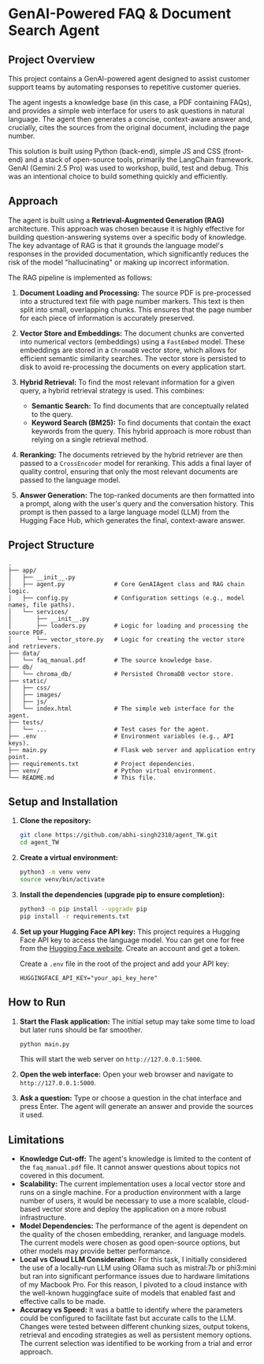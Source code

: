 # GenAI-Powered FAQ & Document Search Agent

## Project Overview

This project contains a GenAI-powered agent designed to assist customer support teams by automating responses to repetitive customer queries.

The agent ingests a knowledge base (in this case, a PDF containing FAQs), and provides a simple web interface for users to ask questions in natural language. The agent then generates a concise, context-aware answer and, crucially, cites the sources from the original document, including the page number.

This solution is built using Python (back-end), simple JS and CSS (front-end) and a stack of open-source tools, primarily the LangChain framework. GenAI (Gemini 2.5 Pro) was used to workshop, build, test and debug. This was an intentional choice to build something quickly and efficiently.

## Approach

The agent is built using a **Retrieval-Augmented Generation (RAG)** architecture. This approach was chosen because it is highly effective for building question-answering systems over a specific body of knowledge. The key advantage of RAG is that it grounds the language model's responses in the provided documentation, which significantly reduces the risk of the model "hallucinating" or making up incorrect information.

The RAG pipeline is implemented as follows:

1.  **Document Loading and Processing:** The source PDF is pre-processed into a structured text file with page number markers. This text is then split into small, overlapping chunks. This ensures that the page number for each piece of information is accurately preserved.

2.  **Vector Store and Embeddings:** The document chunks are converted into numerical vectors (embeddings) using a `FastEmbed` model. These embeddings are stored in a `ChromaDB` vector store, which allows for efficient semantic similarity searches. The vector store is persisted to disk to avoid re-processing the documents on every application start.

3.  **Hybrid Retrieval:** To find the most relevant information for a given query, a hybrid retrieval strategy is used. This combines:
    *   **Semantic Search:** To find documents that are conceptually related to the query.
    *   **Keyword Search (BM25):** To find documents that contain the exact keywords from the query.
    This hybrid approach is more robust than relying on a single retrieval method.

4.  **Reranking:** The documents retrieved by the hybrid retriever are then passed to a `CrossEncoder` model for reranking. This adds a final layer of quality control, ensuring that only the most relevant documents are passed to the language model.

5.  **Answer Generation:** The top-ranked documents are then formatted into a prompt, along with the user's query and the conversation history. This prompt is then passed to a large language model (LLM) from the Hugging Face Hub, which generates the final, context-aware answer.

## Project Structure

```
.
├── app/
│   ├── __init__.py
│   ├── agent.py              # Core GenAIAgent class and RAG chain logic.
│   ├── config.py             # Configuration settings (e.g., model names, file paths).
│   └── services/
│       ├── __init__.py
│       ├── loaders.py        # Logic for loading and processing the source PDF.
│       └── vector_store.py   # Logic for creating the vector store and retrievers.
├── data/
│   └── faq_manual.pdf        # The source knowledge base.
├── db/
│   └── chroma_db/            # Persisted ChromaDB vector store.
├── static/
│   ├── css/
│   ├── images/
│   ├── js/
│   └── index.html            # The simple web interface for the agent.
├── tests/
│   └── ...                   # Test cases for the agent.
├── .env                      # Environment variables (e.g., API keys).
├── main.py                   # Flask web server and application entry point.
├── requirements.txt          # Project dependencies.
├── venv/                     # Python virtual environment.
└── README.md                 # This file.
```

## Setup and Installation

1.  **Clone the repository:**
    ```bash
    git clone https://github.com/abhi-singh2310/agent_TW.git
    cd agent_TW
    ```

2.  **Create a virtual environment:**
    ```bash
    python3 -m venv venv
    source venv/bin/activate
    ```

3.  **Install the dependencies (upgrade pip to ensure completion):**
    ```bash
    python3 -m pip install --upgrade pip
    pip install -r requirements.txt
    ```

4.  **Set up your Hugging Face API key:**
    This project requires a Hugging Face API key to access the language model. You can get one for free from the [Hugging Face website](https://huggingface.co/settings/tokens). Create an account and get a token.

    Create a `.env` file in the root of the project and add your API key:
    ```
    HUGGINGFACE_API_KEY="your_api_key_here"
    ```

## How to Run

1.  **Start the Flask application:**
    The initial setup may take some time to load but later runs should be far smoother.

    ```bash
    python main.py
    ```
    This will start the web server on `http://127.0.0.1:5000`.

2.  **Open the web interface:**
    Open your web browser and navigate to `http://127.0.0.1:5000`.

3.  **Ask a question:**
    Type or choose a question in the chat interface and press Enter. The agent will generate an answer and provide the sources it used.

## Limitations

*   **Knowledge Cut-off:** The agent's knowledge is limited to the content of the `faq_manual.pdf` file. It cannot answer questions about topics not covered in this document.
*   **Scalability:** The current implementation uses a local vector store and runs on a single machine. For a production environment with a large number of users, it would be necessary to use a more scalable, cloud-based vector store and deploy the application on a more robust infrastructure.
*   **Model Dependencies:** The performance of the agent is dependent on the quality of the chosen embedding, reranker, and language models. The current models were chosen as good open-source options, but other models may provide better performance.
*   **Local vs Cloud LLM Consideration:** For this task, I initially considered the use of a locally-run LLM using Ollama such as mistral:7b or phi3:mini but ran into significant performance issues due to hardware limitations of my Macbook Pro. For this reason, I pivoted to a cloud instance with the well-known huggingface suite of models that enabled fast and effective calls to be made.
*   **Accuracy vs Speed:** It was a battle to identify where the parameters could be configured to facilitate fast but accurate calls to the LLM. Changes were tested between different chunking sizes, output tokens, retrieval and encoding strategies as well as persistent memory options. The current selection was identified to be working from a trial and error approach.
